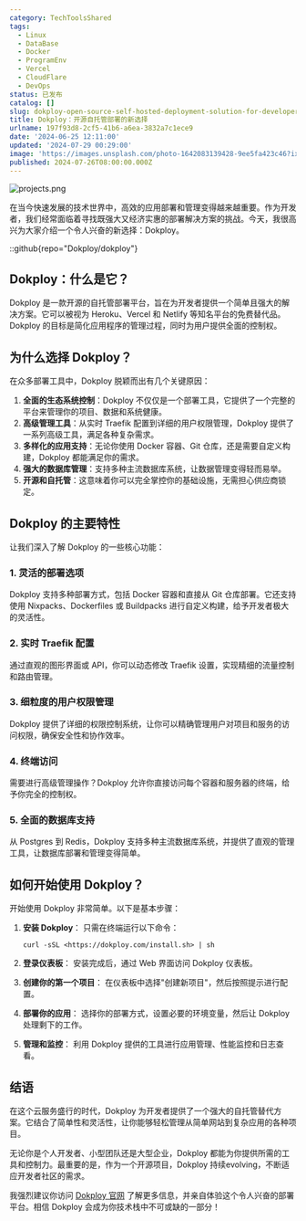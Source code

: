 ```yaml
---
category: TechToolsShared
tags:
  - Linux
  - DataBase
  - Docker
  - ProgramEnv
  - Vercel
  - CloudFlare
  - DevOps
status: 已发布
catalog: []
slug: dokploy-open-source-self-hosted-deployment-solution-for-developers
title: Dokploy：开源自托管部署的新选择
urlname: 197f93d8-2cf5-41b6-a6ea-3832a7c1ece9
date: '2024-06-25 12:11:00'
updated: '2024-07-29 00:29:00'
image: 'https://images.unsplash.com/photo-1642083139428-9ee5fa423c46?ixlib=rb-4.0.3&q=85&fm=jpg&crop=entropy&cs=srgb'
published: 2024-07-26T08:00:00.000Z
---
```


![projects.png](https://prod-files-secure.s3.us-west-2.amazonaws.com/5d24fe63-e567-4804-86f9-9fdc62e13082/adfdc1fe-2109-46ac-9ad4-f50e8631f20c/projects.png?X-Amz-Algorithm=AWS4-HMAC-SHA256&X-Amz-Content-Sha256=UNSIGNED-PAYLOAD&X-Amz-Credential=ASIAZI2LB466SIIMGYJ7%2F20250131%2Fus-west-2%2Fs3%2Faws4_request&X-Amz-Date=20250131T053537Z&X-Amz-Expires=3600&X-Amz-Security-Token=IQoJb3JpZ2luX2VjEKr%2F%2F%2F%2F%2F%2F%2F%2F%2F%2FwEaCXVzLXdlc3QtMiJIMEYCIQCSIKkPg5wcwoEkhcV1EjckU951oCkN6BfHhnIk3ZypzQIhAM4z84x3xcCEMa6fmNYlR9edN1AEcCa7s7lM%2F5AEWVFcKogECLP%2F%2F%2F%2F%2F%2F%2F%2F%2F%2FwEQABoMNjM3NDIzMTgzODA1IgxsPYtF8AboF%2FS6eSgq3AO0CWXAQYlH8XBP74Ub2VIfIgIm%2BzKaP%2BSmRR5lq0330%2BnHJ7VIF2%2B5LN4G5vfCevt00PR2OG1kB0ppkOsUXGXhjR6IN0ACNuS6dKdHXIZNlSiP4UmuFE8UWhl1x7TW1uW8RRTAB4aFxdjhX0Ayi7J%2FXMx8%2BBWwBkeiR%2BL35lhzlqVqji1Na40RxT1CWVr7NE9zxM0AiTuR6zjYfreIlRAFH7KzPXidG%2FYDvLsgJHBZyczsqoDTTiz%2BfGDFp%2B%2FsF1nWeATYw5fr5Ds1bX8NfwGft8lRMroHG%2FP2uD7J62TTfsafL8Ka%2BbHU%2FSKcDg%2FfYlBKqQKBT6%2BBTlSL%2FD%2FhPwURpX8UjgaPZZOna0FIRi4R%2BVbUriIcj4%2B5bo4dLvDlSSltpuc%2FdNEibP%2FxLscCZfYBkCBoIkt8oajzlASWsXPkDR2xjR%2B9bBLdmLf17v9U9BQ%2FB%2FMGsCAGQ213BpuJRSdysA8d8ijdjXxwyGQtmKaaL91wQpBrrgu7LG6LHsR4hZEME1dAiUcS7CM1b%2FYR6HfJv4%2FzuvD8JWgOc6rhdADFKv1cK4TV7rNKKg44J6wc9tm0Iz2Kq%2FGiGWGP5cRvfzYBnRwltn2C6BvPl%2F2N0xKcBYgPEHbuHuzKFp3fRzC80PC8BjqkAVBQpUI1%2B4uK4L7J0XsuucSrnjidqR%2FbXQfsi38u886IwutLYvOMEXQwtAY%2Bh4q36x1Bv6ss%2FnTaplCiLWZQlHvhc6mQD6S8xAAEixe84I4tsH2bQ3vZb%2FF%2FJpLjyEtdT8JtobDrDem2sEa4wJvRW12uEFQ8a0RwnsKtz1XfU%2FbWa%2BTOZcOVv6xZRtN5DD9TXD4kElAYfgnabprNoxP%2FeJKILNVA&X-Amz-Signature=1f085f5aae987ea2a5bff9027cdee4c577994c1501526f3ca0ca19ce67ff4be8&X-Amz-SignedHeaders=host&x-id=GetObject)


在当今快速发展的技术世界中，高效的应用部署和管理变得越来越重要。作为开发者，我们经常面临着寻找既强大又经济实惠的部署解决方案的挑战。今天，我很高兴为大家介绍一个令人兴奋的新选择：Dokploy。


::github{repo="Dokploy/dokploy"}


## Dokploy：什么是它？


Dokploy 是一款开源的自托管部署平台，旨在为开发者提供一个简单且强大的解决方案。它可以被视为 Heroku、Vercel 和 Netlify 等知名平台的免费替代品。Dokploy 的目标是简化应用程序的管理过程，同时为用户提供全面的控制权。


## 为什么选择 Dokploy？


在众多部署工具中，Dokploy 脱颖而出有几个关键原因：

1. **全面的生态系统控制**：Dokploy 不仅仅是一个部署工具，它提供了一个完整的平台来管理你的项目、数据和系统健康。
2. **高级管理工具**：从实时 Traefik 配置到详细的用户权限管理，Dokploy 提供了一系列高级工具，满足各种复杂需求。
3. **多样化的应用支持**：无论你使用 Docker 容器、Git 仓库，还是需要自定义构建，Dokploy 都能满足你的需求。
4. **强大的数据库管理**：支持多种主流数据库系统，让数据管理变得轻而易举。
5. **开源和自托管**：这意味着你可以完全掌控你的基础设施，无需担心供应商锁定。

## Dokploy 的主要特性


让我们深入了解 Dokploy 的一些核心功能：


### 1. 灵活的部署选项


Dokploy 支持多种部署方式，包括 Docker 容器和直接从 Git 仓库部署。它还支持使用 Nixpacks、Dockerfiles 或 Buildpacks 进行自定义构建，给予开发者极大的灵活性。


### 2. 实时 Traefik 配置


通过直观的图形界面或 API，你可以动态修改 Traefik 设置，实现精细的流量控制和路由管理。


### 3. 细粒度的用户权限管理


Dokploy 提供了详细的权限控制系统，让你可以精确管理用户对项目和服务的访问权限，确保安全性和协作效率。


### 4. 终端访问


需要进行高级管理操作？Dokploy 允许你直接访问每个容器和服务器的终端，给予你完全的控制权。


### 5. 全面的数据库支持


从 Postgres 到 Redis，Dokploy 支持多种主流数据库系统，并提供了直观的管理工具，让数据库部署和管理变得简单。


## 如何开始使用 Dokploy？


开始使用 Dokploy 非常简单。以下是基本步骤：

1. **安装 Dokploy**：
只需在终端运行以下命令：

	```text
	curl -sSL <https://dokploy.com/install.sh> | sh
	```

2. **登录仪表板**：
安装完成后，通过 Web 界面访问 Dokploy 仪表板。
3. **创建你的第一个项目**：
在仪表板中选择"创建新项目"，然后按照提示进行配置。
4. **部署你的应用**：
选择你的部署方式，设置必要的环境变量，然后让 Dokploy 处理剩下的工作。
5. **管理和监控**：
利用 Dokploy 提供的工具进行应用管理、性能监控和日志查看。

## 结语


在这个云服务盛行的时代，Dokploy 为开发者提供了一个强大的自托管替代方案。它结合了简单性和灵活性，让你能够轻松管理从简单网站到复杂应用的各种项目。


无论你是个人开发者、小型团队还是大型企业，Dokploy 都能为你提供所需的工具和控制力。最重要的是，作为一个开源项目，Dokploy 持续evolving，不断适应开发者社区的需求。


我强烈建议你访问 [Dokploy 官网](https://dokploy.com/) 了解更多信息，并亲自体验这个令人兴奋的部署平台。相信 Dokploy 会成为你技术栈中不可或缺的一部分！

